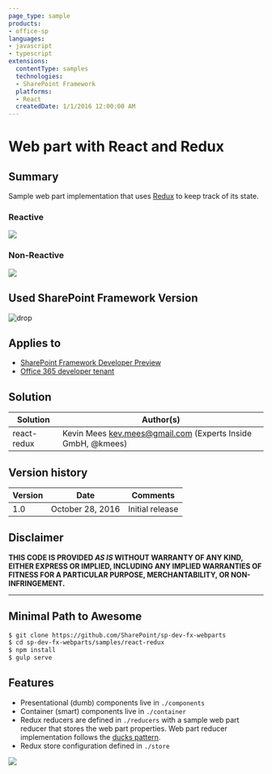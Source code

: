 ```yaml
---
page_type: sample
products:
- office-sp
languages:
- javascript
- typescript
extensions:
  contentType: samples
  technologies:
  - SharePoint Framework
  platforms:
  - React
  createdDate: 1/1/2016 12:00:00 AM
---
```

# Web part with React and Redux

## Summary

Sample web part implementation that uses [Redux](https://github.com/reactjs/redux) to keep track of its state.

### Reactive

![](https://i.gyazo.com/729c4addf6c992513f8eb91a3fa0e302.gif)

### Non-Reactive

![](https://i.gyazo.com/1981f22fa6a162931a29ce8dad9c2657.gif)

## Used SharePoint Framework Version

![drop](https://img.shields.io/badge/drop-drop5-red.svg)

## Applies to

* [SharePoint Framework Developer Preview](https://docs.microsoft.com/sharepoint/dev/spfx/sharepoint-framework-overview)
* [Office 365 developer tenant](https://docs.microsoft.com/sharepoint/dev/spfx/set-up-your-developer-tenant)

## Solution

Solution|Author(s)
--------|---------
react-redux | Kevin Mees <kev.mees@gmail.com> (Experts Inside GmbH, @kmees)

## Version history

Version|Date|Comments
-------|----|--------
1.0|October 28, 2016|Initial release

## Disclaimer

**THIS CODE IS PROVIDED *AS IS* WITHOUT WARRANTY OF ANY KIND, EITHER EXPRESS OR IMPLIED, INCLUDING ANY IMPLIED WARRANTIES OF FITNESS FOR A PARTICULAR PURPOSE, MERCHANTABILITY, OR NON-INFRINGEMENT.**

---

## Minimal Path to Awesome

```sh
$ git clone https://github.com/SharePoint/sp-dev-fx-webparts
$ cd sp-dev-fx-webparts/samples/react-redux
$ npm install
$ gulp serve
```

## Features

* Presentational (dumb) components live in `./components`
* Container (smart) components live in `./container`
* Redux reducers are defined in `./reducers` with a sample web part reducer that stores the web part properties.
  Web part reducer implementation follows the [ducks pattern](https://github.com/erikras/ducks-modular-redux).
* Redux store configuration defined in `./store`

<img src="https://telemetry.sharepointpnp.com/sp-dev-fx-webparts/samples/react-redux" />
